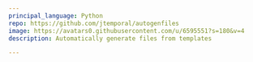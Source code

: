 ```yaml
---
principal_language: Python
repo: https://github.com/jtemporal/autogenfiles
image: https://avatars0.githubusercontent.com/u/6595551?s=180&v=4
description: Automatically generate files from templates

---
```

